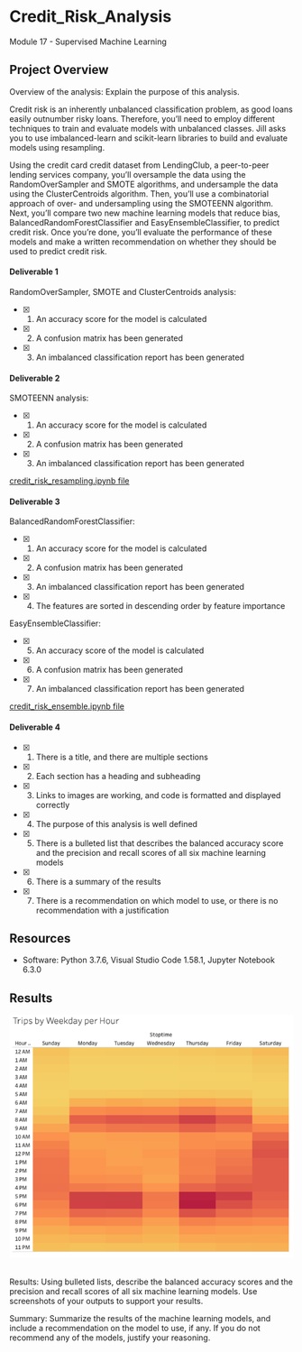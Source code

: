 # Credit_Risk_Analysis
Module 17 - Supervised Machine Learning 

## Project Overview

Overview of the analysis: Explain the purpose of this analysis.

Credit risk is an inherently unbalanced classification problem, as good loans easily outnumber risky loans. Therefore, you’ll need to employ different techniques to train and evaluate models with unbalanced classes. Jill asks you to use imbalanced-learn and scikit-learn libraries to build and evaluate models using resampling.

Using the credit card credit dataset from LendingClub, a peer-to-peer lending services company, you’ll oversample the data using the RandomOverSampler and SMOTE algorithms, and undersample the data using the ClusterCentroids algorithm. Then, you’ll use a combinatorial approach of over- and undersampling using the SMOTEENN algorithm. Next, you’ll compare two new machine learning models that reduce bias, BalancedRandomForestClassifier and EasyEnsembleClassifier, to predict credit risk. Once you’re done, you’ll evaluate the performance of these models and make a written recommendation on whether they should be used to predict credit risk.


#### Deliverable 1
RandomOverSampler, SMOTE and ClusterCentroids analysis:
- [x] 1. An accuracy score for the model is calculated
- [x] 2. A confusion matrix has been generated
- [x] 3. An imbalanced classification report has been generated


#### Deliverable 2
SMOTEENN analysis:
- [x] 1. An accuracy score for the model is calculated
- [x] 2. A confusion matrix has been generated
- [x] 3. An imbalanced classification report has been generated


[credit_risk_resampling.ipynb file](https://github.com/GabrielaTuma/Credit_Risk_Analysis/blob/bd1484514798965dbca0f0cb6cbc6435d5ec161b/credit_risk_resampling.ipynb) 


#### Deliverable 3
BalancedRandomForestClassifier:
- [x] 1. An accuracy score for the model is calculated
- [x] 2. A confusion matrix has been generated
- [x] 3. An imbalanced classification report has been generated
- [x] 4. The features are sorted in descending order by feature importance

EasyEnsembleClassifier:
- [x] 5. An accuracy score of the model is calculated
- [x] 6. A confusion matrix has been generated
- [x] 7. An imbalanced classification report has been generated

[credit_risk_ensemble.ipynb file](https://github.com/GabrielaTuma/Credit_Risk_Analysis/blob/bd1484514798965dbca0f0cb6cbc6435d5ec161b/credit_risk_ensemble.ipynb)


#### Deliverable 4
- [x] 1. There is a title, and there are multiple sections
- [x] 2. Each section has a heading and subheading
- [x] 3. Links to images are working, and code is formatted and displayed correctly
- [x] 4. The purpose of this analysis is well defined
- [x] 5. There is a bulleted list that describes the balanced accuracy score and the precision and recall scores of all six machine learning models
- [x] 6. There is a summary of the results
- [x] 7. There is a recommendation on which model to use, or there is no recommendation with a justification


## Resources 

- Software: Python 3.7.6, Visual Studio Code 1.58.1, Jupyter Notebook 6.3.0


## Results



<p align="center">
<kbd>
  <img src="https://github.com/GabrielaTuma/bikesharing/blob/7fed2962046b921c5f47bb515c9639a26fd7b630/Images%20/Trips%20by%20Weekday%20per%20Hour.png">
</kbd>  &nbsp;
</p>



Results: Using bulleted lists, describe the balanced accuracy scores and the precision and recall scores of all six machine learning models. Use screenshots of your outputs to support your results.

Summary: Summarize the results of the machine learning models, and include a recommendation on the model to use, if any. If you do not recommend any of the models, justify your reasoning.


